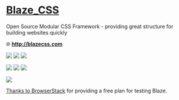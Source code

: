 # <a href="http://blazecss.com">Blaze_CSS</a>

Open Source Modular CSS Framework - providing great structure for building websites quickly

:globe_with_meridians: **http://blazecss.com**

<a href="https://www.npmjs.com/package/blaze"><img src="https://img.shields.io/npm/v/blaze.svg?style=flat-square"></a>
<a href="https://www.npmjs.com/package/blaze"><img src="https://img.shields.io/npm/dm/blaze.svg?style=flat-square"></a>
<a href="https://github.com/BlazeCSS/blaze/blob/master/LICENSE"><img src="https://img.shields.io/badge/licence-MIT-000000.svg?style=flat-square"></a>

<a href="https://gitter.im/BlazeCSS/blaze"><img src="https://img.shields.io/gitter/room/blazecss/blaze.svg?style=flat-square&maxAge=2592000"></a>
<a href="http://blazecss.com/community/forum"><img src="https://img.shields.io/badge/chat-forum-1fadc5.svg?style=flat-square"></a>
<a href="https://twitter.com/blazecss"><img src="https://img.shields.io/twitter/follow/blazecss.svg?style=flat-square&maxAge=2592000"></a>

<a href="https://www.patreon.com/blaze"><img src="https://img.shields.io/badge/patreon-support blaze-e6461a.svg?style=flat-square"></a>


<a class="link" href="https://www.browserstack.com/">Thanks to BrowserStack</a> for providing a free plan for testing Blaze.
